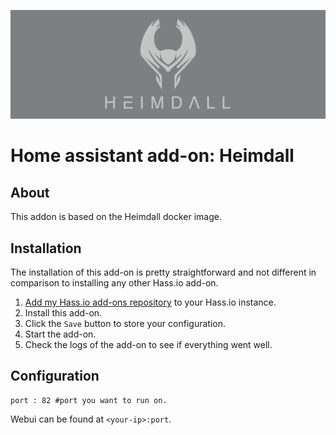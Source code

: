 ![Logo ](https://github.com/ChristoffBo/homeassistant/blob/main/heimdall/logo.png)
# Home assistant add-on: Heimdall


## About

This addon is based on the Heimdall docker image.

## Installation

The installation of this add-on is pretty straightforward and not different in
comparison to installing any other Hass.io add-on.

1. [Add my Hass.io add-ons repository][repository] to your Hass.io instance.
1. Install this add-on.
1. Click the `Save` button to store your configuration.
1. Start the add-on.
1. Check the logs of the add-on to see if everything went well.


## Configuration

```
port : 82 #port you want to run on.
```

Webui can be found at `<your-ip>:port`.

[repository]: https://github.com/ChristoffBo/homeassistant/
